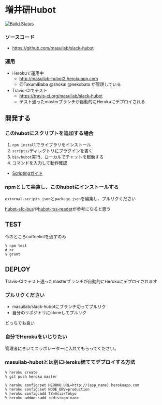 # 増井研Hubot

[![Build Status](https://travis-ci.org/masuilab/slack-hubot.svg?branch=master)](https://travis-ci.org/masuilab/slack-hubot)


### ソースコード
- https://github.com/masuilab/slack-hubot

### 運用

- Herokuで運用中
  - http://masuilab-hubot2.herokuapp.com
  - @TakumiBaba @shokai @nekobato が管理している
- Travis-CIでテスト
  - https://travis-ci.org/masuilab/slack-hubot
  - テスト通ったmasterブランチが自動的にHerokuにデプロイされる


## 開発する

### このhubotにスクリプトを追加する場合

1. `npm install`でライブラリをインストール
2. `scripts/`ディレクトリにプラグインを書く
3. `bin/hubot`実行、ローカルでチャットを起動する
4. コマンドを入力して動作確認

- [Scriptingガイド](https://github.com/github/hubot/blob/master/docs/scripting.md)

### npmとして実装し、このhubotにインストールする

`external-scripts.json`と`package.json`を編集し、プルリクください

[hubot-sfc-bus](https://github.com/shokai/hubot-sfc-bus)や[hubot-rss-reader](https://github.com/shokai/hubot-rss-reader)が参考になると思う

## TEST
今のところcoffeelintを通すのみ

    % npm test
    # or
    % grunt


## DEPLOY

Travis-CIでテスト通ったmasterブランチが自動的にHerokuにデプロイされます


### プルリクください

- masuilab/slack-hubotにブランチ切ってプルリク
- 自分のリポジトリにcloneしてプルリク

どっちでも良い


### 自分でHerokuをいじりたい
管理者にきいてコラボレーターに入れてもらってください。


### masuilab-hubotとは別にHeroku建ててデプロイする方法

    % heroku create
    % git push heroku master

    % heroku config:set HEROKU_URL=http://(app_name).herokuapp.com
    % heroku config:set NODE_ENV=production
    % heroku config:add TZ=Asia/Tokyo
    % heroku addons:add redistogo:nano

